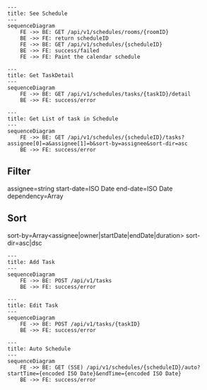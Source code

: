 ```mermaid
---
title: See Schedule
---
sequenceDiagram
    FE ->> BE: GET /api/v1/schedules/rooms/{roomID}
    BE ->> FE: return scheduleID
    FE ->> BE: GET /api/v1/schedules/{scheduleID}
    BE ->> FE: success/failed
    FE ->> FE: Paint the calendar schedule
```

```mermaid 
---
title: Get TaskDetail
---
sequenceDiagram
    FE ->> BE: GET /api/v1/schedules/tasks/{taskID}/detail
    BE ->> FE: success/error
```

```mermaid
---
title: Get List of task in Schedule
---
sequenceDiagram
    FE ->> BE: GET /api/v1/schedules/{scheduleID}/tasks?assignee[0]=a&assignee[1]=b&sort-by=assignee&sort-dir=asc
    BE ->> FE: success/error
```
## Filter
assignee=string
start-date=ISO Date
end-date=ISO Date
dependency=Array<taskID>
## Sort
sort-by=Array<assignee|owner|startDate|endDate|duration>
sort-dir=asc|dsc

```mermaid
---
title: Add Task
---
sequenceDiagram
    FE ->> BE: POST /api/v1/tasks
    BE ->> FE: success/error

```

```mermaid
---
title: Edit Task
---
sequenceDiagram
    FE ->> BE: POST /api/v1/tasks/{taskID}
    BE ->> FE: success/error

```

```mermaid
---
title: Auto Schedule
---
sequenceDiagram
    FE ->> BE: GET (SSE) /api/v1/schedules/{scheduleID}/auto?startTime={encoded ISO Date}&endTime={encoded ISO Date}
    BE ->> FE: success/error

```